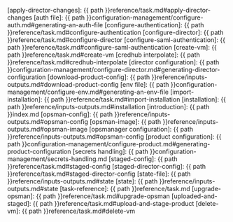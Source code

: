 
[apply-director-changes]: {{ path }}reference/task.md#apply-director-changes
[auth file]: {{ path }}configuration-management/configure-auth.md#generating-an-auth-file
[configure-authentication]: {{ path }}reference/task.md#configure-authentication
[configure-director]: {{ path }}reference/task.md#configure-director
[configure-saml-authentication]: {{ path }}reference/task.md#configure-saml-authentication
[create-vm]: {{ path }}reference/task.md#create-vm
[credhub interpolate]: {{ path }}reference/task.md#credhub-interpolate
[director configuration]: {{ path }}configuration-management/configure-director.md#generating-director-configuration
[download-product-config]: {{ path }}reference/inputs-outputs.md#download-product-config
[env file]: {{ path }}configuration-management/configure-env.md#generating-an-env-file
[import-installation]: {{ path }}reference/task.md#import-installation
[installation]: {{ path }}reference/inputs-outputs.md#installation
[introduction]: {{ path }}index.md
[opsman-config]: {{ path }}reference/inputs-outputs.md#opsman-config
[opsman-image]: {{ path }}reference/inputs-outputs.md#opsman-image
[opsmanager configuration]: {{ path }}reference/inputs-outputs.md#opsman-config
[product configuration]: {{ path }}configuration-management/configure-product.md#generating-product-configuration
[secrets handling]: {{ path }}configuration-management/secrets-handling.md
[staged-config]: {{ path }}reference/task.md#staged-config
[staged-director-config]: {{ path }}reference/task.md#staged-director-config
[state-file]: {{ path }}reference/inputs-outputs.md#state
[state]: {{ path }}reference/inputs-outputs.md#state
[task-reference]: {{ path }}reference/task.md
[upgrade-opsman]: {{ path }}reference/task.md#upgrade-opsman
[uploaded-and-staged]: {{ path }}reference/task.md#upload-and-stage-product
[delete-vm]:  {{ path }}reference/task.md#delete-vm

